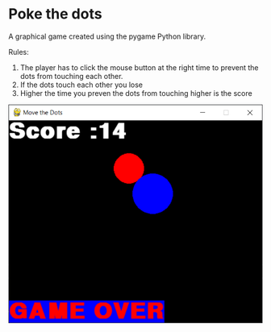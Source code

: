 # Poke the dots

A graphical game created using the pygame Python library. 

Rules: 
  1. The player has to click the mouse button at the right time to prevent the dots from touching each other. 
  2. If the dots touch each other you lose
  3. Higher the time you preven the dots from touching higher is the score



![Snapshot of the game](https://github.com/sanjana707/Poke_the_dots/blob/main/Snap.PNG)
